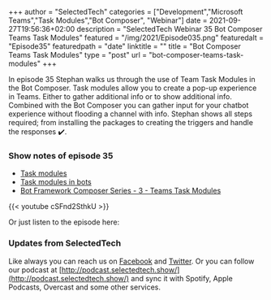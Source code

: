 +++
author = "SelectedTech"
categories = ["Development","Microsoft Teams","Task Modules","Bot Composer", "Webinar"]
date = 2021-09-27T19:56:36+02:00
description = "SelectedTech Webinar 35 Bot Composer Teams Task Modules"
featured = "/img/2021/Episode035.png"
featuredalt = "Episode35"
featuredpath = "date"
linktitle = ""
title = "Bot Composer Teams Task Modules"
type = "post"
url = "bot-composer-teams-task-modules"
+++

In episode 35 Stephan walks us through the use of Team Task Modules in the Bot Composer. Task modules allow you to create a pop-up experience in Teams. Either to gather additional info or to show additional info. Combined with the Bot Composer you can gather input for your chatbot experience without flooding a channel with info. Stephan shows all steps required; from installing the packages to creating the triggers and handle the responses ✔️.

### Show notes of episode 35

- [Task modules](https://docs.microsoft.com/microsoftteams/platform/task-modules-and-cards/what-are-task-modules)
- [Task modules in bots](https://docs.microsoft.com/microsoftteams/platform/task-modules-and-cards/task-modules/task-modules-bots?tabs=nodejs)
- [Bot Framework Composer Series - 3 - Teams Task Modules](https://bisser.io/bot-framework-composer-series-3-teams-task-modules/)

{{< youtube cSFnd2SthkU >}}

Or just listen to the episode here:

### Updates from SelectedTech

Like always you can reach us on [Facebook](https://www.facebook.com/SelectedTechPage/) and [Twitter](https://twitter.com/selectedtech). Or you can follow our podcast at [http://podcast.selectedtech.show/](http://podcast.selectedtech.show/) and sync it with Spotify, Apple Podcasts, Overcast and some other services.
